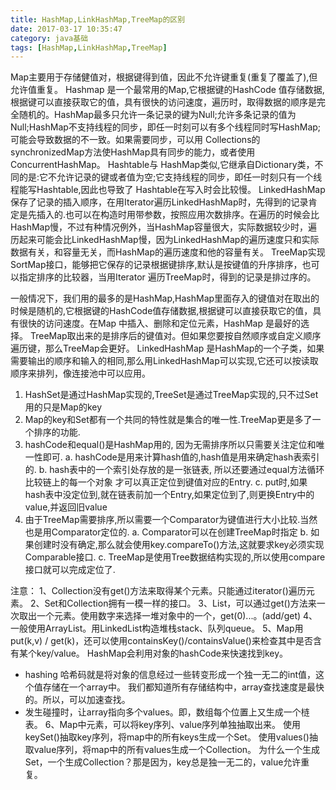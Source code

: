 ```yaml
---
title: HashMap,LinkHashMap,TreeMap的区别
date: 2017-03-17 10:35:47
category: java基础
tags: [HashMap,LinkHashMap,TreeMap]
---
```

Map主要用于存储健值对，根据键得到值，因此不允许键重复(重复了覆盖了),但允许值重复。
Hashmap 是一个最常用的Map,它根据键的HashCode 值存储数据,根据键可以直接获取它的值，具有很快的访问速度，遍历时，取得数据的顺序是完全随机的。HashMap最多只允许一条记录的键为Null;允许多条记录的值为 Null;HashMap不支持线程的同步，即任一时刻可以有多个线程同时写HashMap;可能会导致数据的不一致。如果需要同步，可以用 Collections的synchronizedMap方法使HashMap具有同步的能力，或者使用ConcurrentHashMap。
Hashtable与 HashMap类似,它继承自Dictionary类，不同的是:它不允许记录的键或者值为空;它支持线程的同步，即任一时刻只有一个线程能写Hashtable,因此也导致了 Hashtable在写入时会比较慢。
LinkedHashMap保存了记录的插入顺序，在用Iterator遍历LinkedHashMap时，先得到的记录肯定是先插入的.也可以在构造时用带参数，按照应用次数排序。在遍历的时候会比HashMap慢，不过有种情况例外，当HashMap容量很大，实际数据较少时，遍历起来可能会比LinkedHashMap慢，因为LinkedHashMap的遍历速度只和实际数据有关，和容量无关，而HashMap的遍历速度和他的容量有关。
TreeMap实现SortMap接口，能够把它保存的记录根据键排序,默认是按键值的升序排序，也可以指定排序的比较器，当用Iterator 遍历TreeMap时，得到的记录是排过序的。
<!--more-->
一般情况下，我们用的最多的是HashMap,HashMap里面存入的键值对在取出的时候是随机的,它根据键的HashCode值存储数据,根据键可以直接获取它的值，具有很快的访问速度。在Map 中插入、删除和定位元素，HashMap 是最好的选择。
TreeMap取出来的是排序后的键值对。但如果您要按自然顺序或自定义顺序遍历键，那么TreeMap会更好。
LinkedHashMap 是HashMap的一个子类，如果需要输出的顺序和输入的相同,那么用LinkedHashMap可以实现,它还可以按读取顺序来排列，像连接池中可以应用。

1. HashSet是通过HashMap实现的,TreeSet是通过TreeMap实现的,只不过Set用的只是Map的key
2. Map的key和Set都有一个共同的特性就是集合的唯一性.TreeMap更是多了一个排序的功能.
3. hashCode和equal()是HashMap用的, 因为无需排序所以只需要关注定位和唯一性即可.
   a. hashCode是用来计算hash值的,hash值是用来确定hash表索引的.
   b. hash表中的一个索引处存放的是一张链表, 所以还要通过equal方法循环比较链上的每一个对象
       才可以真正定位到键值对应的Entry.
   c. put时,如果hash表中没定位到,就在链表前加一个Entry,如果定位到了,则更换Entry中的value,并返回旧value
4. 由于TreeMap需要排序,所以需要一个Comparator为键值进行大小比较.当然也是用Comparator定位的.
   a. Comparator可以在创建TreeMap时指定
   b. 如果创建时没有确定,那么就会使用key.compareTo()方法,这就要求key必须实现Comparable接口.
   c. TreeMap是使用Tree数据结构实现的,所以使用compare接口就可以完成定位了.


注意：
1、Collection没有get()方法来取得某个元素。只能通过iterator()遍历元素。
2、Set和Collection拥有一模一样的接口。
3、List，可以通过get()方法来一次取出一个元素。使用数字来选择一堆对象中的一个，get(0)...。(add/get)
4、一般使用ArrayList。用LinkedList构造堆栈stack、队列queue。
5、Map用 put(k,v) / get(k)，还可以使用containsKey()/containsValue()来检查其中是否含有某个key/value。
      HashMap会利用对象的hashCode来快速找到key。
* hashing
      哈希码就是将对象的信息经过一些转变形成一个独一无二的int值，这个值存储在一个array中。
      我们都知道所有存储结构中，array查找速度是最快的。所以，可以加速查找。
* 发生碰撞时，让array指向多个values。即，数组每个位置上又生成一个梿表。
6、Map中元素，可以将key序列、value序列单独抽取出来。
使用keySet()抽取key序列，将map中的所有keys生成一个Set。
使用values()抽取value序列，将map中的所有values生成一个Collection。
为什么一个生成Set，一个生成Collection？那是因为，key总是独一无二的，value允许重复。
